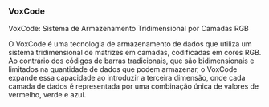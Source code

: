 ### VoxCode
VoxCode: Sistema de Armazenamento Tridimensional por Camadas RGB

O VoxCode é uma tecnologia de armazenamento de dados que utiliza um sistema tridimensional de matrizes em camadas, codificadas em cores RGB. Ao contrário dos códigos de barras tradicionais, que são bidimensionais e limitados na quantidade de dados que podem armazenar, o VoxCode expande essa capacidade ao introduzir a terceira dimensão, onde cada camada de dados é representada por uma combinação única de valores de vermelho, verde e azul.
